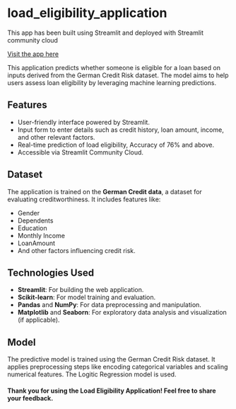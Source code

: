 # load_eligibility_application
This app has been built using Streamlit and deployed with Streamlit community cloud

[Visit the app here](https://load-eligibility-model.streamlit.app/)

This application predicts whether someone is eligible for a loan based on inputs derived from the German Credit Risk dataset. The model aims to help users assess loan eligibility by leveraging machine learning predictions.

## Features
- User-friendly interface powered by Streamlit.
- Input form to enter details such as credit history, loan amount, income, and other relevant factors.
- Real-time prediction of load eligibility, Accuracy of 76% and above.
- Accessible via Streamlit Community Cloud.

## Dataset
The application is trained on the **German Credit data**, a dataset for evaluating creditworthiness. It includes features like:
- Gender
- Dependents
- Education
- Monthly Income
- LoanAmount
- And other factors influencing credit risk.



## Technologies Used
- **Streamlit**: For building the web application.
- **Scikit-learn**: For model training and evaluation.
- **Pandas** and **NumPy**: For data preprocessing and manipulation.
- **Matplotlib** and **Seaborn**: For exploratory data analysis and visualization (if applicable).

## Model
The predictive model is trained using the German Credit Risk dataset. It applies preprocessing steps like encoding categorical variables and scaling numerical features. The Logitic Regression model is used.


#### Thank you for using the Load Eligibility Application! Feel free to share your feedback.
